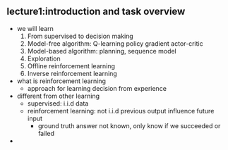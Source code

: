 ## lecture1:introduction and task overview
- we will learn 
	1. From supervised to decision making 
	2. Model-free algorithm: Q-learning policy gradient actor-critic
	3. Model-based algorithm: planning, sequence model
	4. Exploration
	5. Offline reinforcement learning
	6. Inverse reinforcement learning
- what is reinforcement learning
	- approach for learning decision from experience
- different from other learning
	- supervised: i.i.d data
	- reinforcement learning: not i.i.d previous output influence future input
		- ground truth answer not known, only know if we succeeded or failed
- 